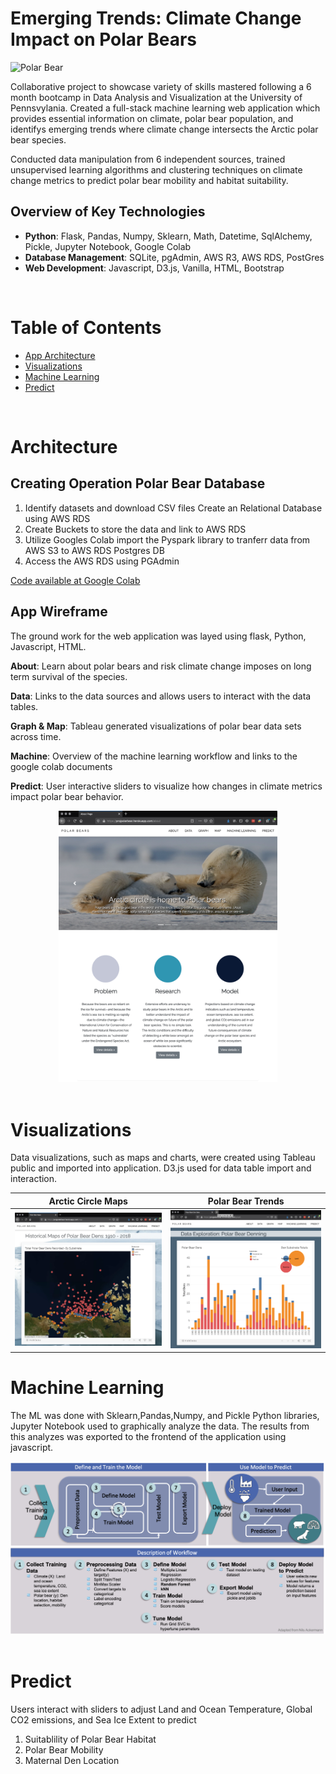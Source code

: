 # Emerging Trends: Climate Change Impact on Polar Bears

![Polar Bear](https://images.squarespace-cdn.com/content/v1/51292042e4b0dc8d3ddb253e/1447634623486-ZVZYGIU5S1W1ZOHCF9MN/ke17ZwdGBToddI8pDm48kAgoMWptO3q6XYflqvkVwvd7gQa3H78H3Y0txjaiv_0fDoOvxcdMmMKkDsyUqMSsMWxHk725yiiHCCLfrh8O1z5QPOohDIaIeljMHgDF5CVlOqpeNLcJ80NK65_fV7S1Ue4JYMJiQYQT2SajeNL8o6d3TTqzfqGg26y0ItpSLbmrAEWBWR6SmtzKWx2Ta0VnXw/PolarBear_Banner.jpg?format=1500w)


Collaborative project to showcase variety of skills mastered following a 6 month bootcamp in Data Analysis and Visualization at the University of Pennsvylania. Created a full-stack machine learning web application which provides essential information on climate, polar bear population, and identifys emerging trends where climate change intersects the Arctic polar bear species. 

Conducted data manipulation from 6 independent sources, trained unsupervised learning algorithms and clustering techniques on climate change metrics to predict polar bear mobility and habitat suitability.

##  Overview of Key Technologies
* **Python**: Flask, Pandas, Numpy, Sklearn, Math, Datetime, SqlAlchemy, Pickle, Jupyter Notebook, Google Colab
* **Database Management**: SQLite, pgAdmin, AWS R3, AWS RDS, PostGres
* **Web Development**: Javascript, D3.js, Vanilla, HTML, Bootstrap

<br>

# Table of Contents

- [App Architecture](#Architecture)
- [Visualizations](#Visualizations)
- [Machine Learning](#development)
- [Predict](#contribute)

<br>

# Architecture

## Creating Operation Polar Bear Database

1. Identify datasets and download CSV files
    Create an Relational Database using AWS RDS
2. Create Buckets to store the data and link to AWS RDS
3. Utilize Googles Colab import the Pyspark library to tranferr data from AWS S3 to AWS RDS Postgres DB
4. Access the AWS RDS using PGAdmin

[Code available at Google Colab](https://colab.research.google.com/gist/lilstarhunter/358ed454c43361c6cee5ead3b23eccea/polarbeardatabase.ipynb) 

## App Wireframe
The ground work for the web application was layed using flask, Python, Javascript, HTML.

**About**: Learn about polar bears and risk climate change imposes on long term survival of the species.

**Data**: Links to the data sources and allows users to interact with the data tables.

**Graph & Map**: Tableau generated visualizations of polar bear data sets across time.

**Machine**: Overview of the machine learning workflow and links to the google colab documents

**Predict**: User interactive sliders to visualize how changes in climate metrics impact polar bear behavior.


<div style="text-align:center"><img src="Images/wireframe2.png" width="350px"></div>


<br>

# Visualizations 
Data visualizations, such as maps and charts, were created using Tableau public and imported into application. D3.js used for data table import and interaction.

Arctic Circle Maps            |  Polar Bear Trends
:-------------------------:|:-------------------------:
![](Images/map.png)  |  ![](Images/chart.png)



# Machine Learning

The ML was done with Sklearn,Pandas,Numpy, and Pickle Python libraries, Jupyter Notebook used to graphically analyze the data. The results from this analyzes was exported to the frontend of the application using javascript.

<div style="text-align:center"><img src="static/ml_workflow.png"></div>

<br>

# Predict

Users interact with sliders to adjust Land and Ocean Temperature, Global CO2 emissions, and Sea Ice Extent to predict 
1. Suitablility of Polar Bear Habitat
2. Polar Bear Mobility
3. Maternal Den Location


